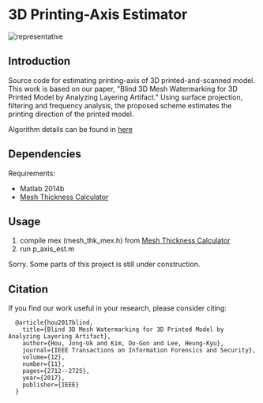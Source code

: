 # 3D Printing-Axis Estimator

![representative](https://github.com/trikbee/3DPAEstimator/blob/master/mesh%20thickness.PNG)

## Introduction
Source code for estimating printing-axis of 3D printed-and-scanned model. This work is based on our paper, "Blind 3D Mesh Watermarking for 3D Printed Model by Analyzing Layering Artifact." Using surface projection, filtering and frequency analysis, the proposed scheme estimates the printing direction of the printed model.

Algorithm details can be found in [here](https://ieeexplore.ieee.org/document/7954665)

## Dependencies
Requirements: 
- Matlab 2014b
- [Mesh Thickness Calculator](https://github.com/whahnize/MESH-THK)

## Usage
1. compile mex (mesh_thk_mex.h) from [Mesh Thickness Calculator](https://github.com/whahnize/MESH-THK)
2. run p_axis_est.m 

Sorry. Some parts of this project is still under construction.

## Citation
If you find our work useful in your research, please consider citing:

      @article{hou2017blind,
        title={Blind 3D Mesh Watermarking for 3D Printed Model by Analyzing Layering Artifact},
        author={Hou, Jong-Uk and Kim, Do-Gon and Lee, Heung-Kyu},
        journal={IEEE Transactions on Information Forensics and Security},
        volume={12},
        number={11},
        pages={2712--2725},
        year={2017},
        publisher={IEEE}
      }
